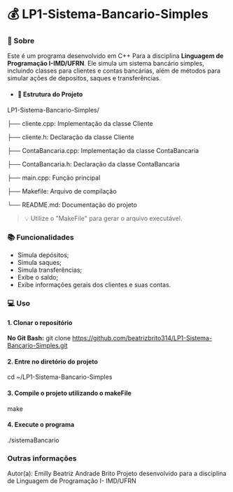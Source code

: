 # :moneybag: LP1-Sistema-Bancario-Simples
### :mag_right: Sobre

Este é um programa desenvolvido em C++ Para a disciplina **Linguagem de Programação I-IMD/UFRN**. Ele simula um sistema bancário simples, incluindo classes para clientes e contas bancárias, além de métodos para simular ações de depositos, saques e transferências.

- #### :file_folder: Estrutura do Projeto
LP1-Sistema-Bancario-Simples/

├── cliente.cpp: Implementação da classe Cliente

├── cliente.h: Declaração da classe Cliente

├── ContaBancaria.cpp: Implementação da classe 
ContaBancaria

├── ContaBancaria.h: Declaração da classe ContaBancaria

├── main.cpp: Função principal

├── Makefile: Arquivo de compilação

└── README.md: Documentação do projeto

> :bulb: Utilize o "MakeFile" para gerar o arquivo executável.

### :books: Funcionalidades
- Simula depósitos;
- Simula saques;
- Simula transferências;
- Exibe o saldo;
- Exibe informações gerais dos clientes e suas contas.

### :computer: Uso
#### 1. Clonar o repositório
**No Git Bash:**
git clone https://github.com/beatrizbrito314/LP1-Sistema-Bancario-Simples.git
#### 2. Entre no diretório do projeto
cd ~/LP1-Sistema-Bancario-Simples
#### 3. Compile o projeto utilizando o makeFile
make
#### 4. Execute o programa
./sistemaBancario
### Outras informações
Autor(a): Emilly Beatriz Andrade Brito
Projeto desenvolvido para a disciplina de Linguagem de Programação I- IMD/UFRN
